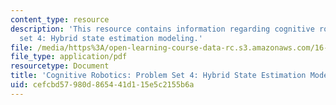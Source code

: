 ```yaml
---
content_type: resource
description: 'This resource contains information regarding cognitive robotics: Problem
  set 4: Hybrid state estimation modeling.'
file: /media/https%3A/open-learning-course-data-rc.s3.amazonaws.com/16-412j-cognitive-robotics-spring-2016/cefcbd57980d865441d115e5c2155b6a_MIT16_412JS16_Assignment5.pdf
file_type: application/pdf
resourcetype: Document
title: 'Cognitive Robotics: Problem Set 4: Hybrid State Estimation Modeling'
uid: cefcbd57-980d-8654-41d1-15e5c2155b6a
---
```

